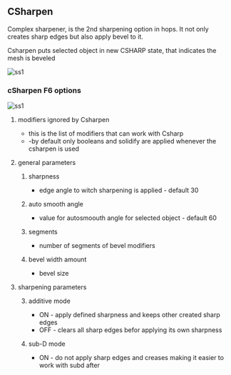 ## CSharpen

Complex sharpener, is the 2nd sharpening option in hops. It not only creates sharp edges but also apply bevel to it.

Csharpen puts selected object in new CSHARP state, that indicates the mesh is beveled

![ss1](https://raw.githubusercontent.com/mx1001/hardops_manual/master/docs/Hops/operators/sharpeners/img/cs1.png)

### cSharpen F6 options

![ss1](https://raw.githubusercontent.com/mx1001/hardops_manual/master/docs/Hops/operators/sharpeners/img/cs2.png)


1. modifiers ignored by Csharpen

   * this is the list of modifiers that can work with Csharp 
   * -by default only booleans and solidify are applied whenever the csharpen is used


2. general parameters

   1. sharpness
      * edge angle to witch sharpening is applied - default 30 

   2. auto smooth angle
      * value for autosmoouth angle for selected object - default 60

   3. segments
      * number of segments of bevel modifiers

   4. bevel width amount
      * bevel size

3. sharpening parameters

   3. additive mode
      * ON - apply defined sharpness and keeps other created sharp edges
      * OFF - clears all sharp edges befor applying its own sharpness

   4. sub-D mode
      * ON - do not apply sharp edges and creases making it easier to work with subd after
